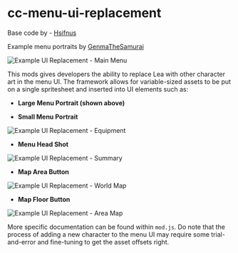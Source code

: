 # cc-menu-ui-replacement

Base code by - [Hsifnus](https://github.com/Hsifnus)

Example menu portraits by [GenmaTheSamurai](https://twitter.com/GenmaTheSamurai)

![Example UI Replacement - Main Menu](https://i.gyazo.com/caed4d2e60802c74022c2b58902bb4e9.png)

This mods gives developers the ability to replace Lea with other character art in the menu UI. The framework allows for variable-sized assets to be put on a single spritesheet and inserted into UI elements such as:

* **Large Menu Portrait (shown above)**

* **Small Menu Portrait**

![Example UI Replacement - Equipment](https://gyazo.com/c760cc9ed465974672823bb1451107e3.png)

* **Menu Head Shot**

![Example UI Replacement - Summary](https://i.gyazo.com/5bb6fc575c4bcfd81e16befbc215f622.png)

* **Map Area Button**

![Example UI Replacement - World Map](https://i.gyazo.com/59bcaad33f48d8d6abb6e17929e7bb7f.png)

* **Map Floor Button**

![Example UI Replacement - Area Map](https://i.gyazo.com/4eb0d6c89f7dedc1982e78031b82baa7.png)

More specific documentation can be found within `mod.js`. Do note that the process of adding a new character to the menu UI may require some trial-and-error and fine-tuning to get the asset offsets right.
